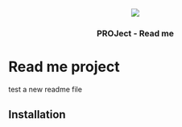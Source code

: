 <br />
<p align="center">
  <a href="">
    <img style="with=30%; height=30%" src="https://cooperativismodecredito.coop.br/wp-content/uploads/2015/01/logo_Uniprime.jpg">
  </a>

  <h3 align="center">PROJect - Read me</h3>
</p>

# Read me project 
test a new readme file

## Installation



